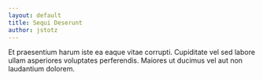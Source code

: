 ```yaml
---
layout: default
title: Sequi Deserunt
author: jstotz
---
```


Et praesentium harum iste ea eaque vitae corrupti. Cupiditate vel sed labore ullam asperiores voluptates perferendis. Maiores ut ducimus vel aut non laudantium dolorem.
